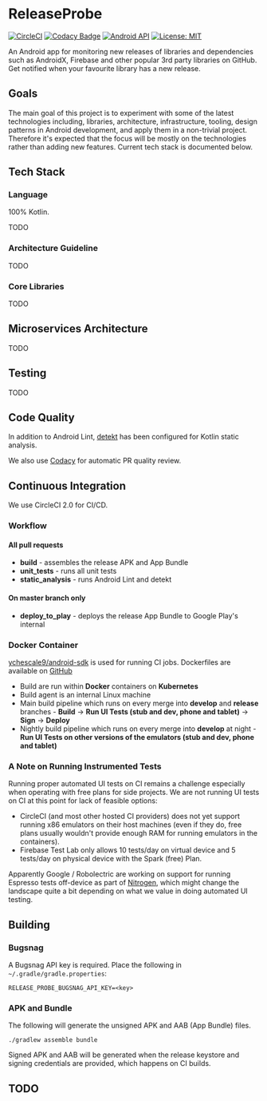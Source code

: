 ReleaseProbe
============

[![CircleCI](https://circleci.com/gh/ychescale9/release-probe.svg?style=svg)](https://circleci.com/gh/ychescale9/release-probe) [![Codacy Badge](https://api.codacy.com/project/badge/Grade/620bc7570cd44f30a9973836cc36df0d)](https://www.codacy.com/project/ychescale9/release-probe/dashboard?utm_source=github.com&amp;utm_medium=referral&amp;utm_content=ychescale9/release-probe&amp;utm_campaign=Badge_Grade_Dashboard) [![Android API](https://img.shields.io/badge/API-23%2B-blue.svg?style=flat-square&label=API&maxAge=300)](https://www.android.com/history/) [![License: MIT](https://img.shields.io/badge/License-MIT-yellow.svg?style=flat-square&maxAge=3600)](https://opensource.org/licenses/MIT)

An Android app for monitoring new releases of libraries and dependencies such as AndroidX, Firebase and other popular 3rd party libraries on GitHub. Get notified when your favourite library has a new release.

Goals
-----
The main goal of this project is to experiment with some of the latest technologies including, libraries, architecture, infrastructure, tooling, design patterns in Android development, and apply them in a non-trivial project. Therefore it's expected that the focus will be mostly on the technologies rather than adding new features. Current tech stack is documented below.

Tech Stack
----------

### Language
100% Kotlin.

TODO

### Architecture Guideline

TODO

### Core Libraries

TODO

Microservices Architecture
--------------------------

TODO

Testing
-------

TODO

Code Quality
------------

In addition to Android Lint, [detekt](https://github.com/arturbosch/detekt) has been configured for Kotlin static analysis.

We also use [Codacy](https://app.codacy.com/project/ychescale9/release-probe/dashboard) for automatic PR quality review.

Continuous Integration
----------------------

We use CircleCI 2.0 for CI/CD.

### Workflow

#### All pull requests

* **build** - assembles the release APK and App Bundle
* **unit_tests** - runs all unit tests
* **static_analysis** - runs Android Lint and detekt

#### On master branch only

* **deploy_to_play** - deploys the release App Bundle to Google Play's internal 

### Docker Container
[ychescale9/android-sdk](https://hub.docker.com/r/ychescale9/android-sdk/) is used for running CI jobs. Dockerfiles are available on [GitHub](https://github.com/ychescale9/docker-android-images)

* Build are run within **Docker** containers on **Kubernetes**
* Build agent is an internal Linux machine
* Main build pipeline which runs on every merge into **develop** and **release** branches - **Build** -> **Run UI Tests (stub and dev, phone and tablet)** -> **Sign** -> **Deploy**
* Nightly build pipeline which runs on every merge into **develop** at night - **Run UI Tests on other versions of the emulators (stub and dev, phone and tablet)**

### A Note on Running Instrumented Tests

Running proper automated UI tests on CI remains a challenge especially when operating with free plans for side projects. We are not running UI tests on CI at this point for lack of feasible options:

* CircleCI (and most other hosted CI providers) does not yet support running x86 emulators on their host machines (even if they do, free plans usually wouldn't provide enough RAM for running emulators in the containers).
* Firebase Test Lab only allows 10 tests/day on virtual device and 5 tests/day on physical device with the Spark (free) Plan.

Apparently Google / Robolectric are working on support for running Espresso tests off-device as part of [Nitrogen](https://youtu.be/wYMIadv9iF8?t=1843), which might change the landscape quite a bit depending on what we value in doing automated UI testing.

Building
--------
### Bugsnag

A Bugsnag API key is required. Place the following in `~/.gradle/gradle.properties`:
```
RELEASE_PROBE_BUGSNAG_API_KEY=<key>
```

### APK and Bundle

The following will generate the unsigned APK and AAB (App Bundle) files.

`./gradlew assemble bundle`

Signed APK and AAB will be generated when the release keystore and signing credentials are provided, which happens on CI builds.

TODO
----
